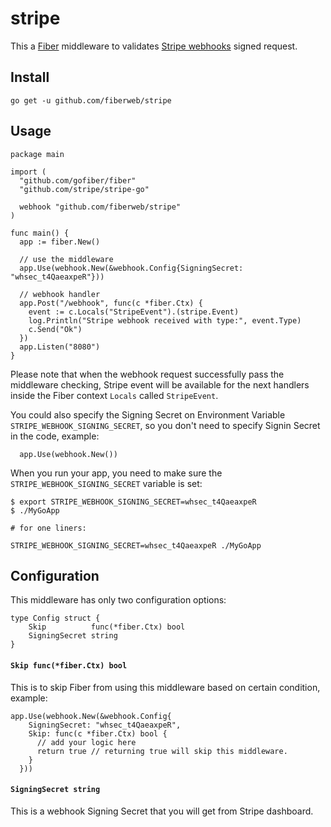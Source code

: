 # stripe
This a [Fiber](https://github.com/gofiber/fiber) middleware to validates [Stripe webhooks](https://stripe.com/docs/webhooks) signed request.

## Install

```
go get -u github.com/fiberweb/stripe
```

## Usage

```
package main

import (
  "github.com/gofiber/fiber"
  "github.com/stripe/stripe-go"
  
  webhook "github.com/fiberweb/stripe"
)

func main() {
  app := fiber.New()
  
  // use the middleware
  app.Use(webhook.New(&webhook.Config{SigningSecret: "whsec_t4QaeaxpeR"}))
  
  // webhook handler
  app.Post("/webhook", func(c *fiber.Ctx) {
    event := c.Locals("StripeEvent").(stripe.Event)
    log.Println("Stripe webhook received with type:", event.Type)
    c.Send("Ok")
  })
  app.Listen("8080")
}
```

Please note that when the webhook request successfully pass the middleware checking, Stripe event will be available for the next handlers inside the Fiber context `Locals` called `StripeEvent`.

You could also specify the Signing Secret on Environment Variable `STRIPE_WEBHOOK_SIGNING_SECRET`, so you don't need to specify Signin Secret in the code, example:

```
  app.Use(webhook.New())
```

When you run your app, you need to make sure the `STRIPE_WEBHOOK_SIGNING_SECRET` variable is set:

```
$ export STRIPE_WEBHOOK_SIGNING_SECRET=whsec_t4QaeaxpeR
$ ./MyGoApp

# for one liners:

STRIPE_WEBHOOK_SIGNING_SECRET=whsec_t4QaeaxpeR ./MyGoApp
```

## Configuration

This middleware has only two configuration options:

```
type Config struct {
	Skip          func(*fiber.Ctx) bool
	SigningSecret string
}
```

#### `Skip func(*fiber.Ctx) bool`
This is to skip Fiber from using this middleware based on certain condition, example:

```
app.Use(webhook.New(&webhook.Config{
    SigningSecret: "whsec_t4QaeaxpeR",
    Skip: func(c *fiber.Ctx) bool {
      // add your logic here
      return true // returning true will skip this middleware.
    }
  }))
```

#### `SigningSecret string`
This is a webhook Signing Secret that you will get from Stripe dashboard.
